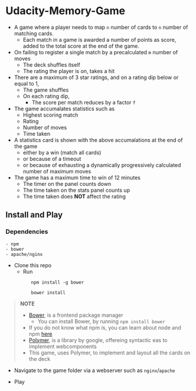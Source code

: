 # Udacity-Memory-Game
 - A game where a player needs to map `n` number of cards to `n` number of matching cards.
     - Each match in a game is awarded a number of points as score, added to the total score at the end of the game.
 - On failing to register a single match by a precalculated `m` number of moves
   - The deck shuffles itself
   - The rating the player is on, takes a hit
 - There are a maximum of 3 star ratings, and on a rating dip below or equal to 1,
   - The game shuffles
   - On each rating dip,
     - The score per match reduces by a factor `f`
 - The game accumalates statistics such as 
   - Highest scoring match
   - Rating
   - Number of moves
   - Time taken
 - A statistics card is shown with the above accumalations at the end of the game
   - either by a win (match all cards)
   - or because of a timeout
   - or because of exhausting a dynamically progressively calculated number of maximum moves 
 - The game has a maximum time to win of 12 minutes
   - The timer on the panel counts down
   - The time taken on the stats panel counts up
   - The time taken does **NOT** affect the rating
 
 ## Install and Play
  ### Dependencies
    - npm
    - bower
    - apache/nginx
    
  - Clone this repo
    - Run 
        ```
           npm install -g bower
           
           bower install
         ```
>  **NOTE**
> - [Bower][2], is a frontend package manager
>    - You can install Bower, by running 
        ```npm install bower```
> - If you do not know what npm is, you can learn about node and npm [here][1]
> - [Polymer][3], is a library by google, offereing syntactic eas to implement webcomponents
> - This game, uses Polymer, to implement and layout all the cards on the deck













- Navigate to the game folder via a webserver such as `nginx`/`apache`
- Play
  
  [1]:https://docs.npmjs.com/getting-started/what-is-npm
  [2]:https://bower.io/
  [3]:https://www.polymer-project.org/
